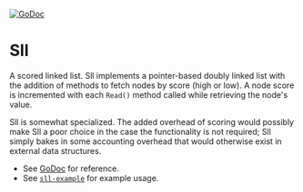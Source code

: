 [![GoDoc](https://godoc.org/github.com/jamiealquiza/bicache/sll?status.svg)](https://godoc.org/github.com/jamiealquiza/bicache/sll)


# Sll
A scored linked list. Sll implements a pointer-based doubly linked list with the addition of methods to fetch nodes by score (high or low). A node score is incremented with each `Read()` method called while retrieving the node's value.

Sll is somewhat specialized. The added overhead of scoring would possibly make Sll a poor choice in the case the functionality is not required; Sll simply bakes in some accounting overhead that would otherwise exist in external data structures.

- See [GoDoc](https://godoc.org/github.com/jamiealquiza/bicache/sll) for reference.
- See [`sll-example`](./sll-example) for example usage.
